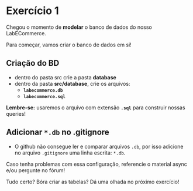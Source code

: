 # Exercício 1
Chegou o momento de **modelar** o banco de dados do nosso LabECommerce.

Para começar, vamos criar o banco de dados em si!

## Criação do BD
- dentro do pasta src crie a pasta **database**
- dentro da pasta **src/database**, crie os arquivos:
  - **`labecommerce.db`**
  - **`labecommerce.sql`**

**Lembre-se:** usaremos o arquivo com extensão **`.sql`** para construir nossas queries!


## Adicionar `*.db` no .gitignore
- O github não consegue ler e comparar arquivos `.db`, por isso adicione no arquivo `.gitignore` uma linha escrita: `*.db`.




Caso tenha problemas com essa configuração, referencie o material async e/ou pergunte no fórum!

Tudo certo? Bóra criar as tabelas? Dá uma olhada no próximo exercício!
